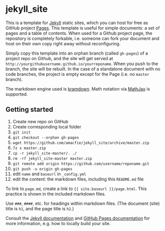 jekyll_site
===========

This is a template for 
[Jekyll](http://jekyllrb.com/docs/home/)
static sites, which you can host for free as GitHub project 
[Pages](https://help.github.com/categories/20/articles).
This template is useful for simple documents:
a set of pages and a table of contents.
When used for a Github project page, the repository is completely forkable, i.e.
someone can fork your document and host on their own copy right away without
reconfiguring.

Simply copy this template into an orphan branch (called `gh-pages`) of a 
project repo on Github, and the site will get served at 
`http://yourgithubusername.github.io/yourreponame`.
When you push to the branch, the site will be rebuilt.
In the case of a standalone document with no code branches, the project is empty
except for the Page (i.e. no `master` branch).

The markdown engine used is [kramdown](http://kramdown.gettalong.org/).
Math notation via [MathJax](http://www.mathjax.org/) is supported.

## Getting started
1. Create new repo on GitHub
1. Create corresponding local folder
1. `git init`
1. `git checkout --orphan gh-pages`
1. `wget https://github.com/amacfie/jekyll_site/archive/master.zip`
1. `7z x master.zip`
1. `cp -r jekyll_site-master/. ./`
1. `rm -rf jekyll_site-master master.zip`
1. `git remote add origin https://github.com/username/reponame.git`
1. `git push -u origin gh-pages`
1. edit `name` and `baseurl` in `_config.yml`
1. edit the content: the markdown files, including this `README.md` file

To link to `page.md`, create a link to `{{ site.baseurl }}/page.html`.
This practice is shown in the included markdown files.

Use `###`, `####`, etc. for headings within markdown files. 
(The document (site) title is `h1`, and the page title is `h2`.)

Consult the 
[Jekyll documentation](http://jekyllrb.com/docs/home/) 
and
[GitHub Pages documentation](https://help.github.com/categories/20/articles)
for more information, e.g. how to locally build your site.
